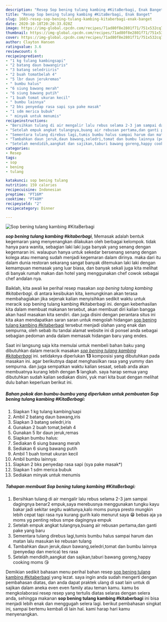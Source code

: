 ```yaml
---
description: "Resep Sop bening tulang kambing #KitaBerbagi, Enak Banget"
title: "Resep Sop bening tulang kambing #KitaBerbagi, Enak Banget"
slug: 1603-resep-sop-bening-tulang-kambing-kitaberbagi-enak-banget
date: 2020-10-18T20:20:33.028Z
image: https://img-global.cpcdn.com/recipes/71ad80f8e2801f71/751x532cq70/sop-bening-tulang-kambing-kitaberbagi-foto-resep-utama.jpg
thumbnail: https://img-global.cpcdn.com/recipes/71ad80f8e2801f71/751x532cq70/sop-bening-tulang-kambing-kitaberbagi-foto-resep-utama.jpg
cover: https://img-global.cpcdn.com/recipes/71ad80f8e2801f71/751x532cq70/sop-bening-tulang-kambing-kitaberbagi-foto-resep-utama.jpg
author: Clayton Hansen
ratingvalue: 3.6
reviewcount: 6
recipeingredient:
- "1 kg tulang kambingsapi"
- "2 batang daun bawangiris"
- "3 batang seledriiris"
- "2 buah tomatbelah 4"
- "5 lbr daun jerukremas"
- " bumbu halus"
- "6 siung bawang merah"
- "6 siung bawang putih"
- "1 buah tomat ukuran kecil"
- " bumbu lainnya"
- "2 bks penyedap rasa sapi sya pake masak"
- "1 sdm merica bubuk"
- " minyak untuk menumis"
recipeinstructions:
- "Bersihkan tulang di air mengalir lalu rebus selama 2-3 jam sampai dagingnya benar2 empuk,saya merebusnya menggunakan tungku kayu bakar jadi sekitar segitu waktunya,kalo moms punya presto mungkin lebih cepat tapi rasa nya kurang gurih kalo menurut saya 😁 bebas aja ya moms yg penting rebus smpe dagingnya empuk"
- "Setelah empuk angkat tulangnya,buang air rebusan pertama,dan ganti pake yang baru"
- "Sementara tulang direbus lagi,tumis bumbu halus sampai harum dan matan lalu masukan ke rebusan tulang"
- "Tambahkan daun jeruk,daun bawang,seledri,tomat dan bumbu lainnya (penyedap dan merica) tes rasa"
- "Setelah mendidih,aangkat dan sajikan,taburi bawang goreng,happy cooking moms 😘"
categories:
- Resep
tags:
- sop
- bening
- tulang

katakunci: sop bening tulang 
nutrition: 159 calories
recipecuisine: Indonesian
preptime: "PT16M"
cooktime: "PT48M"
recipeyield: "2"
recipecategory: Dinner

---
```



![Sop bening tulang kambing #KitaBerbagi](https://img-global.cpcdn.com/recipes/71ad80f8e2801f71/751x532cq70/sop-bening-tulang-kambing-kitaberbagi-foto-resep-utama.jpg)

<b><i>sop bening tulang kambing #kitaberbagi</i></b>, Memasak adalah bentuk kegemaran yang menyenangkan dilakukan oleh berbagai kelompok. tidak hanya para wanita, sebagian laki laki juga banyak yang senang dengan kegemaran ini. walaupun hanya untuk sekedar bersenang senang dengan kolega atau memang sudah menjadi kegemaran dalam dirinya. maka dari itu dalam dunia restoran sekarang sangat banyak ditemukan laki laki dengan kemampuan memasak yang luar biasa, dan banyak sekali juga kita melihat di banyak rumah makan dan hotel yang menggunakan chef cowok sebagai chef andalan nya.

Baiklah, kita awali ke perihal resep masakan <i>sop bening tulang kambing #kitaberbagi</i>. di antara kesibukan kita, kemungkinan akan terasa membahagiakan jika sejenak kalian menyisihkan sedikit waktu untuk meracik sop bening tulang kambing #kitaberbagi ini. dengan keberhasilan kita dalam membuat makanan tersebut, akan membuat diri kalian bangga akan hasil masakan kita sendiri. dan juga disini dengan perantara situs ini kita akan mendapatkan saran saran untuk mengolah hidangan <u>sop bening tulang kambing #kitaberbagi</u> tersebut menjadi olahan yang enak dan sempurna, oleh sebab itu tandai alamat website ini di ponsel anda sebagai sebagian pedoman anda dalam memasak hidangan baru yang endes.




Saat ini langsung saja kita memulai untuk membeli bahan baku yang dibutuhkan dalam meracik masakan <u><i>sop bening tulang kambing #kitaberbagi</i></u> ini. setidaknya diperlukan <b>13</b> komposisi yang dibutuhkan pada masakan ini. agar berikutnya dapat menghasilkan rasa yang yummy dan sempurna. dan juga sempatkan waktu kalian sesaat, sebab anda akan membuatnya kurang lebih dengan <b>5</b> langkah. saya harap semua yang dibutuhkan sudah kalian sediakan disini, yuk mari kita buat dengan melihat dulu bahan keperluan berikut ini.

<!--inarticleads1-->

##### Bahan pokok dan bumbu-bumbu yang diperlukan untuk pembuatan Sop bening tulang kambing #KitaBerbagi:

1. Siapkan 1 kg tulang kambing/sapi
1. Ambil 2 batang daun bawang,iris
1. Siapkan 3 batang seledri,iris
1. Gunakan 2 buah tomat,belah 4
1. Gunakan 5 lbr daun jeruk,remas
1. Siapkan  bumbu halus:
1. Sediakan 6 siung bawang merah
1. Sediakan 6 siung bawang putih
1. Ambil 1 buah tomat ukuran kecil
1. Ambil  bumbu lainnya:
1. Siapkan 2 bks penyedap rasa sapi (sya pake masak*)
1. Siapkan 1 sdm merica bubuk
1. Sediakan  minyak untuk menumis




<!--inarticleads2-->

##### Tahapan membuat Sop bening tulang kambing #KitaBerbagi:

1. Bersihkan tulang di air mengalir lalu rebus selama 2-3 jam sampai dagingnya benar2 empuk,saya merebusnya menggunakan tungku kayu bakar jadi sekitar segitu waktunya,kalo moms punya presto mungkin lebih cepat tapi rasa nya kurang gurih kalo menurut saya 😁 bebas aja ya moms yg penting rebus smpe dagingnya empuk
1. Setelah empuk angkat tulangnya,buang air rebusan pertama,dan ganti pake yang baru
1. Sementara tulang direbus lagi,tumis bumbu halus sampai harum dan matan lalu masukan ke rebusan tulang
1. Tambahkan daun jeruk,daun bawang,seledri,tomat dan bumbu lainnya (penyedap dan merica) tes rasa
1. Setelah mendidih,aangkat dan sajikan,taburi bawang goreng,happy cooking moms 😘




Demikian sedikit bahasan menu perihal bahan resep <u>sop bening tulang kambing #kitaberbagi</u> yang lezat. saya ingin anda sudah mengerti dengan pembahasan diatas, dan anda dapat praktek ulang di saat lain untuk di sajikan dalam aneka even even family atau teman kamu. kamu bs mengkolaborasi resep resep yang tertulis diatas selaras dengan selera anda, sehingga makanan <b>sop bening tulang kambing #kitaberbagi</b> ini bisa menjadi lebih enak dan menggugah selera lagi. berikut pembahasan singkat ini, sampai bertemu kembali di lain hal. kami harap hari kamu menyenangkan.
